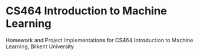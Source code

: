 # CS464 Introduction to Machine Learning
 Homework and Project Implementations for CS464 Introduction to Machine Learning, Bilkent University
